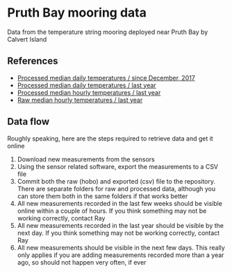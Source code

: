 # Pruth Bay mooring data
Data from the temperature string mooring deployed near Pruth Bay by Calvert Island<br>
## References
- [Processed median daily temperatures / since December, 2017](https://hecate.hakai.org/sn/p/viewsndata.pl?dataTable=1daySamples&measurements=PruthMooring.WaterTemp_0m_Med,PruthMooring.WaterTemp_2m_Med,PruthMooring.WaterTemp_5m_Med,PruthMooring.WaterTemp_7_5m_Med,PruthMooring.WaterTemp_10m_Med,PruthMooring.WaterTemp_15m_Med,PruthMooring.WaterTemp_20m_Med,PruthMooring.WaterTemp_25m_Med,PruthMooring.WaterTemp_30m_Med,PruthMooring.WaterTemp_40m_Med,PruthMooring.WaterTemp_50m_Med,PruthMooring.WaterTemp_60m_Med)
- [Processed median daily temperatures / last year](https://hecate.hakai.org/sn/p/viewsndata.pl?dataTable=1daySamples&measurements=PruthMooring.WaterTemp_0m_Med,PruthMooring.WaterTemp_2m_Med,PruthMooring.WaterTemp_5m_Med,PruthMooring.WaterTemp_7_5m_Med,PruthMooring.WaterTemp_10m_Med,PruthMooring.WaterTemp_15m_Med,PruthMooring.WaterTemp_20m_Med,PruthMooring.WaterTemp_25m_Med,PruthMooring.WaterTemp_30m_Med,PruthMooring.WaterTemp_40m_Med,PruthMooring.WaterTemp_50m_Med,PruthMooring.WaterTemp_60m_Med&dateRange=last52weeks)
- [Processed median hourly temperatures / last year](https://hecate.hakai.org/sn/p/viewsndata.pl?dataTable=1hourSamples&measurements=PruthMooring.WaterTemp_0m_Med,PruthMooring.WaterTemp_2m_Med,PruthMooring.WaterTemp_5m_Med,PruthMooring.WaterTemp_7_5m_Med,PruthMooring.WaterTemp_10m_Med,PruthMooring.WaterTemp_15m_Med,PruthMooring.WaterTemp_20m_Med,PruthMooring.WaterTemp_25m_Med,PruthMooring.WaterTemp_30m_Med,PruthMooring.WaterTemp_40m_Med,PruthMooring.WaterTemp_50m_Med,PruthMooring.WaterTemp_60m_Med&dateRange=last52weeks)
- [Raw median hourly temperatures / last year](https://hecate.hakai.org/sn/p/viewsndata.pl?dataTable=1hourSamples&measurements=PruthMooring.WaterTemp_0m_Med,PruthMooring.WaterTemp_2m_Med,PruthMooring.WaterTemp_5m_Med,PruthMooring.WaterTemp_7_5m_Med,PruthMooring.WaterTemp_10m_Med,PruthMooring.WaterTemp_15m_Med,PruthMooring.WaterTemp_20m_Med,PruthMooring.WaterTemp_25m_Med,PruthMooring.WaterTemp_30m_Med,PruthMooring.WaterTemp_40m_Med,PruthMooring.WaterTemp_50m_Med,PruthMooring.WaterTemp_60m_Med&dateRange=last52weeks&original)
## Data flow
Roughly speaking, here are the steps required to retrieve data and get it online
1. Download new measurements from the sensors
2. Using the sensor related software, export the measurements to a CSV file
3. Commit both the raw (hobo) and exported (csv) file to the repository.  There are separate folders for raw and processed data, although you can store them both in the same folders if that works better
4. All new measurements recorded in the last few weeks should be visible online within a couple of hours.  If you think something may not be working correctly, contact Ray
5. All new measurements recorded in the last year should be visible by the next day.  If you think something may not be working correctly, contact Ray
6. All new measurements should be visible in the next few days.  This really only applies if you are adding measurements recorded more than a year ago, so should not happen very often, if ever
